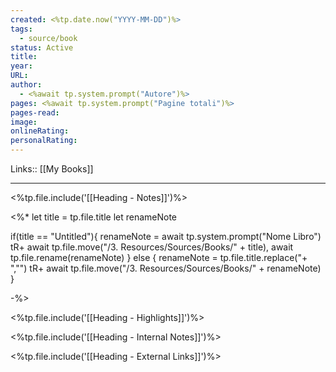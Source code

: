 ```yaml
---
created: <%tp.date.now("YYYY-MM-DD")%>
tags:
  - source/book
status: Active
title: 
year: 
URL: 
author: 
  - <%await tp.system.prompt("Autore")%>
pages: <%await tp.system.prompt("Pagine totali")%>
pages-read: 
image: 
onlineRating: 
personalRating:
---
```

Links:: [[My Books]]

---
<%tp.file.include('[[Heading - Notes]]')%>

<%* 
let title = tp.file.title
let renameNote

if(title == "Untitled"){
	renameNote = await tp.system.prompt("Nome Libro")
	tR+ await tp.file.move("/3. Resources/Sources/Books/" + title), await tp.file.rename(renameNote)
} else {
	renameNote = tp.file.title.replace("+ ","")
	tR+ await tp.file.move("/3. Resources/Sources/Books/" + renameNote)
}

-%>



<%tp.file.include('[[Heading - Highlights]]')%>

<%tp.file.include('[[Heading - Internal Notes]]')%>

<%tp.file.include('[[Heading - External Links]]')%>
